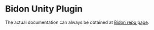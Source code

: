 # Bidon Unity Plugin

The actual documentation can always be obtained at [Bidon repo page](https://github.com/bidon-io/bidon-unity-plugin/blob/main/README.md).
